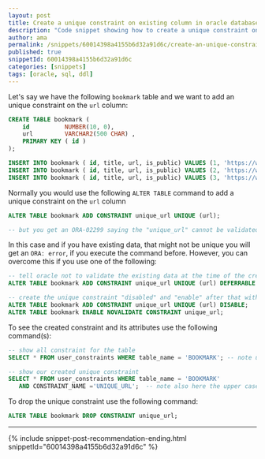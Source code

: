 ```yaml
---
layout: post
title: Create a unique constraint on existing column in oracle database
description: "Code snippet showing how to create a unique constraint on existing column in oracle database"
author: ama
permalink: /snippets/60014398a4155b6d32a91d6c/create-an-unique-constraint-on-existing-column-in-oracle-database
published: true
snippetId: 60014398a4155b6d32a91d6c
categories: [snippets]
tags: [oracle, sql, ddl]
---
```


Let's say we have the following `bookmark` table and we want to add an unique constraint on the `url` column:

```sql
CREATE TABLE bookmark (
    id          NUMBER(10, 0),
    url         VARCHAR2(500 CHAR) ,
    PRIMARY KEY ( id )
);

INSERT INTO bookmark ( id, title, url, is_public) VALUES (1, 'https://www.bookmarks.dev');
INSERT INTO bookmark ( id, title, url, is_public) VALUES (2, 'https://www.codepedia.org');
INSERT INTO bookmark ( id, title, url, is_public) VALUES (3, 'https://www.bookmarks.dev');
```

Normally you would use the following `ALTER TABLE` command to add a unique constraint on the `url` column

```sql
ALTER TABLE bookmark ADD CONSTRAINT unique_url UNIQUE (url);

-- but you get an ORA-02299 saying the "unique_url" cannot be validated, because the table has duplicate key values
```

In this case and if you have existing data, that might not be unique you will get an `ORA: error`, if you execute the command before.
 However, you can overcome this if you use one of the following:

```sql
-- tell oracle not to validate the existing data at the time of the creation of the uniqueconstraint
ALTER TABLE bookmark ADD CONSTRAINT unique_url UNIQUE (url) DEFERRABLE NOVALIDATE;

-- create the unique constraint "disabled" and "enable" after that with the "NOVALIDATE" option
ALTER TABLE bookmark ADD CONSTRAINT unique_url UNIQUE (url) DISABLE;
ALTER TABLE bookmark ENABLE NOVALIDATE CONSTRAINT unique_url;

```

To see the created constraint and its attributes use the following command(s):

```sql
-- show all constraint for the table
SELECT * FROM user_constraints WHERE table_name = 'BOOKMARK'; -- note upper case

-- show our created unique constraint
SELECT * FROM user_constraints WHERE table_name = 'BOOKMARK'
   AND CONSTRAINT_NAME ='UNIQUE_URL';  -- note also here the upper case

```

To drop the unique constraint use the following command:

```sql
ALTER TABLE bookmark DROP CONSTRAINT unique_url;
```

<hr/>


 {% include snippet-post-recommendation-ending.html snippetId="60014398a4155b6d32a91d6c" %}
